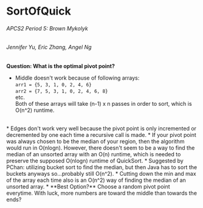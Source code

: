 # SortOfQuick <br> 
###### APCS2 Period 5: Brown Mykolyk
###### Jennifer Yu, Eric Zhang, Angel Ng
**Question: What is the optimal pivot point?** <br> 
 * Middle doesn't work because of following arrays: 
 <br> ``arr1 = {5, 3, 1, 0, 2, 4, 6}``
 <br> ``arr2 = {7, 5, 3, 1, 0, 2, 4, 6, 8}``
 <br> etc. 
 <br> Both of these arrays will take (n-1) x n passes in order to sort, which is O(n^2) runtime. 
 <br> 
 * Edges don't work very well because the pivot point is only incremented or decremented by one each time a recursive call is made. 
 * If your pivot point was always chosen to be the median of your region, then the algorithm would run in O(nlogn). However, there doesn't seem to be a way to find the median of an unsorted array with an O(n) runtime, which is needed to preserve the supposed O(nlogn) runtime of QuickSort. 
  * Suggested by PChan: utilizing bucket sort to find the median, but then Java has to sort the buckets anyways so...probably still O(n^2). 
  * Cutting down the min and max of the array each time also is an O(n^2) way of finding the median of an unsorted array.
 * **Best Option?** Choose a random pivot point everytime. With luck, more numbers are toward the middle than towards the ends? 
 
 

